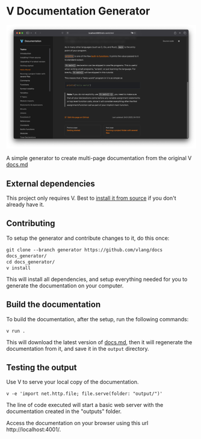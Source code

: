 # V Documentation Generator

![Screenshot](./screenshot.png)

A simple generator to create multi-page documentation from the
original V [docs.md](https://github.com/vlang/v/blob/master/doc/docs.md)

## External dependencies

This project only requires V.  Best to
[install it from source](https://github.com/vlang/v?tab=readme-ov-file#installing-v-from-source)
if you don't already have it.


## Contributing
To setup the generator and contribute changes to it, do this once:
```shell
git clone --branch generator https://github.com/vlang/docs docs_generator/
cd docs_generator/
v install
```
This will install all dependencies, and setup everything needed for you to generate
the documentation on your computer.


## Build the documentation
To build the documentation, after the setup, run the following commands:
```shell
v run .
```
This will download the latest version
of [docs.md](https://github.com/vlang/v/edit/master/doc/docs.md),
then it will regenerate the documentation from it, and save it in the `output`
directory.


## Testing the output

Use V to serve your local copy of the documentation.

```shell
v -e 'import net.http.file; file.serve(folder: "output/")'
```

The line of code executed will start a basic web server with the documentation created in the "outputs" folder.

Access the documentation on your browser using this url http://localhost:4001/.
